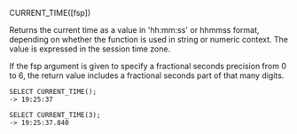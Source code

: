 CURRENT_TIME([fsp])

Returns the current time as a value in 'hh:mm:ss' or hhmmss format, depending on whether the function is used in string or numeric context. The value is expressed in the session time zone.

If the fsp argument is given to specify a fractional seconds precision from 0 to 6, the return value includes a fractional seconds part of that many digits.

```
SELECT CURRENT_TIME();
-> 19:25:37

SELECT CURRENT_TIME(3);
-> 19:25:37.840
```

